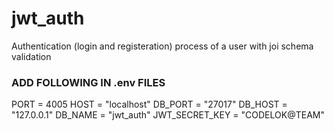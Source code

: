 # jwt_auth
Authentication (login and registeration) process of a user with joi schema validation


### ADD FOLLOWING IN .env FILES 

PORT = 4005
HOST = "localhost"
DB_PORT = "27017"
DB_HOST = "127.0.0.1"
DB_NAME = "jwt_auth"
JWT_SECRET_KEY = "CODELOK@TEAM"